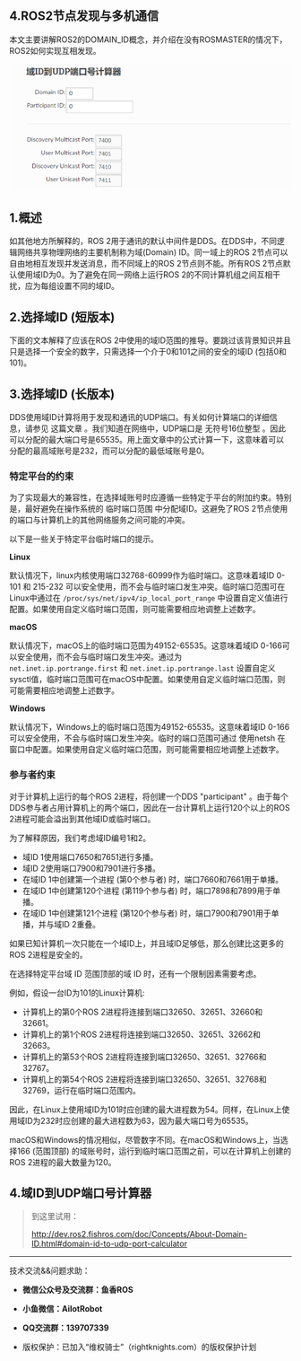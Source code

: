 ##  4.ROS2节点发现与多机通信

本文主要讲解ROS2的DOMAIN_ID概念，并介绍在没有ROSMASTER的情况下，ROS2如何实现互相发现。

![](4.ROS2节点发现与多机通信/imgs/8f2b8e7ee552ad5daaf1ba626de226fa.png)

## 1.概述

如其他地方所解释的，ROS 2用于通讯的默认中间件是DDS。在DDS中，不同逻辑网络共享物理网络的主要机制称为域(Domain) ID。同一域上的ROS 2节点可以自由地相互发现并发送消息，而不同域上的ROS 2节点则不能。所有ROS 2节点默认使用域ID为0。为了避免在同一网络上运行ROS 2的不同计算机组之间互相干扰，应为每组设置不同的域ID。

## 2.选择域ID (短版本)

下面的文本解释了应该在ROS 2中使用的域ID范围的推导。要跳过该背景知识并且只是选择一个安全的数字，只需选择一个介于0和101之间的安全的域ID (包括0和101)。

## 3.选择域ID (长版本)

DDS使用域ID计算将用于发现和通讯的UDP端口。有关如何计算端口的详细信息，请参见 这篇文章 。我们知道在网络中，UDP端口是 无符号16位整型 。因此可以分配的最大端口号是65535。用上面文章中的公式计算一下，这意味着可以分配的最高域账号是232，而可以分配的最低域账号是0。

### 特定平台的约束

为了实现最大的兼容性，在选择域账号时应遵循一些特定于平台的附加约束。特别是，最好避免在操作系统的 临时端口范围 中分配域ID。这避免了ROS 2节点使用的端口与计算机上的其他网络服务之间可能的冲突。

以下是一些关于特定平台临时端口的提示。

**Linux**

默认情况下，linux内核使用端口32768-60999作为临时端口。这意味着域ID 0-101 和 215-232 可以安全使用，而不会与临时端口发生冲突。临时端口范围可在Linux中通过在 `/proc/sys/net/ipv4/ip_local_port_range` 中设置自定义值进行配置。如果使用自定义临时端口范围，则可能需要相应地调整上述数字。

**macOS**

默认情况下，macOS上的临时端口范围为49152-65535。这意味着域ID 0-166可以安全使用，而不会与临时端口发生冲突。通过为 `net.inet.ip.portrange.first` 和 `net.inet.ip.portrange.last` 设置自定义sysctl值，临时端口范围可在macOS中配置。如果使用自定义临时端口范围，则可能需要相应地调整上述数字。

**Windows**

默认情况下，Windows上的临时端口范围为49152-65535。这意味着域ID 0-166可以安全使用，不会与临时端口发生冲突。临时的端口范围可通过 使用netsh 在窗口中配置。如果使用自定义临时端口范围，则可能需要相应地调整上述数字。

### 参与者约束

对于计算机上运行的每个ROS 2进程，将创建一个DDS "participant" 。由于每个DDS参与者占用计算机上的两个端口，因此在一台计算机上运行120个以上的ROS 2进程可能会溢出到其他域ID或临时端口。

为了解释原因，我们考虑域ID编号1和2。

* 域ID 1使用端口7650和7651进行多播。
* 域ID 2使用端口7900和7901进行多播。
* 在域ID 1中创建第一个进程 (第0个参与者) 时，端口7660和7661用于单播。
* 在域ID 1中创建第120个进程 (第119个参与者) 时，端口7898和7899用于单播。
* 在域ID 1中创建第121个进程 (第120个参与者) 时，端口7900和7901用于单播，并与域ID 2重叠。

如果已知计算机一次只能在一个域ID上，并且域ID足够低，那么创建比这更多的ROS 2进程是安全的。

在选择特定平台域 ID 范围顶部的域 ID 时，还有一个限制因素需要考虑。

例如，假设一台ID为101的Linux计算机:

* 计算机上的第0个ROS 2进程将连接到端口32650、32651、32660和32661。
* 计算机上的第1个ROS 2进程将连接到端口32650、32651、32662和32663。
* 计算机上的第53个ROS 2进程将连接到端口32650、32651、32766和32767。
* 计算机上的第54个ROS 2进程将连接到端口32650、32651、32768和32769，运行在临时端口范围内。

因此，在Linux上使用域ID为101时应创建的最大进程数为54。同样，在Linux上使用域ID为232时应创建的最大进程数为63，因为最大端口号为65535。

macOS和Windows的情况相似，尽管数字不同。在macOS和Windows上，当选择166 (范围顶部) 的域账号时，运行到临时端口范围之前，可以在计算机上创建的ROS 2进程的最大数量为120。

## 4.域ID到UDP端口号计算器

> 到这里试用：
>
> http://dev.ros2.fishros.com/doc/Concepts/About-Domain-ID.html#domain-id-to-udp-port-calculator

--------------

技术交流&&问题求助：

- **微信公众号及交流群：鱼香ROS**
- **小鱼微信：AiIotRobot**
- **QQ交流群：139707339**

- 版权保护：已加入“维权骑士”（rightknights.com）的版权保护计划